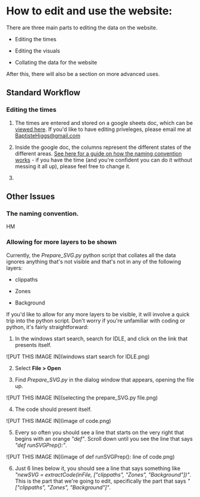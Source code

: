 # How to edit and use the website:

There are three main parts to editing the data on the website.

 - Editing the times

 - Editing the visuals

 - Collating the data for the website

After this, there will also be a section on more advanced uses.

## Standard Workflow

### Editing the times

1. The times are entered and stored on a google sheets doc, which can be [viewed here](https://docs.google.com/spreadsheets/d/1Np-BOM5_Jr6B4Obx_9ls0JlX0vd-i1pDeVKMYbUYA_s/edit?usp=sharing). If you'd like to have editing priveleges, please email me at BaptisteHiggs@gmail.com

2. Inside the google doc, the columns represent the different states of the different areas. [See here for a guide on how the naming convention works](#namingConvention) - if you have the time (and you're confident you can do it without messing it all up), please feel free to change it.

3. 





## Other Issues

### <a name="namingConvention">The naming convention.</a>

HM

### Allowing for more layers to be shown

Currently, the *Prepare_SVG.py* python script that collates all the data ignores anything that's not visible and that's not in any of the following layers:

 - clippaths
 
 - Zones
 
 - Background
 
If you'd like to allow for any more layers to be visible, it will involve a quick trip into the python script. Don't worry if you're unfamiliar with coding or python, it's fairly straightforward:

1. In the windows start search, search for IDLE, and click on the link that presents itself.

![PUT THIS IMAGE IN](windows start search for IDLE.png)

2. Select **File > Open**

3. Find *Prepare_SVG.py* in the dialog window that appears, opening the file up.

![PUT THIS IMAGE IN](selecting the prepare_SVG.py file.png)

4. The code should present itself.

![PUT THIS IMAGE IN](image of code.png)

5. Every so often you should see a line that starts on the very right that begins with an orange *"def"*. Scroll down until you see the line that says *"def runSVGPrep():"*.

![PUT THIS IMAGE IN](image of def runSVGPrep(): line of code.png)

6. Just 6 lines below it, you should see a line that says something like *"newSVG = extractCode(inFile, ["clippaths", "Zones", "Background"])"*. This is the part that we're going to edit, specifically the part that says *"["clippaths", "Zones", "Background"]"*.



















